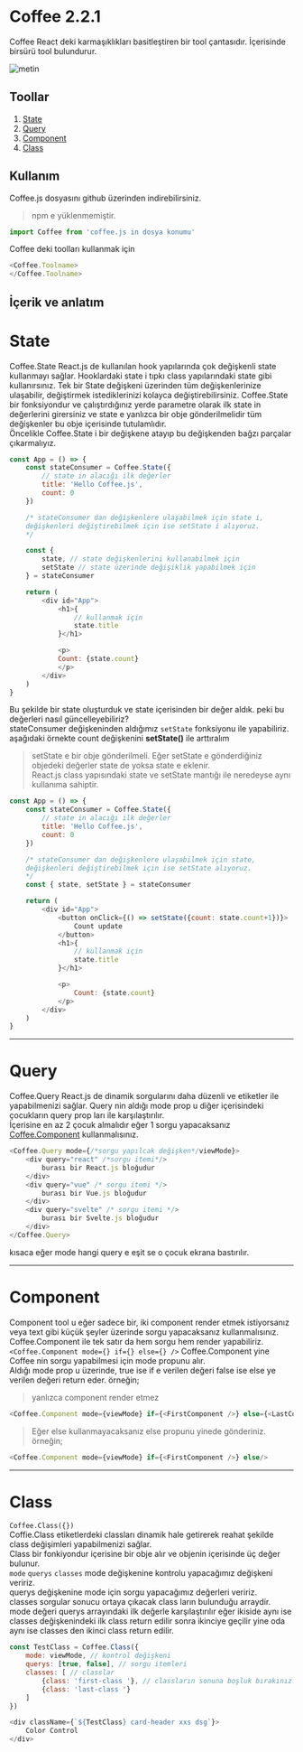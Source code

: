 # Coffee 2.2.1
Coffee React deki karmaşıklıkları basitleştiren bir tool çantasıdır.
İçerisinde birsürü tool bulundurur.

![metin](https://emojipedia-us.s3.dualstack.us-west-1.amazonaws.com/thumbs/120/htc/37/hot-beverage_2615.png)

## Toollar
>
1. [State](#State)
2. [Query](#Query)
3. [Component](#Component)
4. [Class](#Class)


## Kullanım
Coffee.js dosyasını github üzerinden indirebilirsiniz.
> npm e yüklenmemiştir.
```javascript
import Coffee from 'coffee.js in dosya konumu'
```
Coffee deki toolları kullanmak için
```javascript
<Coffee.Toolname>
</Coffee.Toolname>
```

## İçerik ve anlatım

# State
Coffee.State React.js de kullanılan hook yapılarında çok değişkenli state kullanmayı sağlar.
Hooklardaki state i tıpkı class yapılarındaki state gibi kullanırsınız.
Tek bir State değişkeni üzerinden tüm değişkenlerinize ulaşabilir, değiştirmek istediklerinizi
kolayca değiştirebilirsiniz. Coffee.State bir fonksiyondur ve çalıştırdığınız yerde
parametre olarak ilk state in değerlerini girersiniz ve state e yanlızca bir obje gönderilmelidir tüm 
değişkenler bu obje içerisinde tutulamlıdır.  
Öncelikle Coffee.State i bir değişkene atayıp bu değişkenden bağzı parçalar çıkarmalıyız.
```javascript
const App = () => {
    const stateConsumer = Coffee.State({
        // state in alacığı ilk değerler
        title: 'Hello Coffee.js',
        count: 0
    })

    /* stateConsumer dan değişkenlere ulaşabilmek için state i,
    değişkenleri değiştirebilmek için ise setState i alıyoruz.
    */

    const {
        state, // state değişkenlerini kullanabilmek için
        setState // state üzerinde değişiklik yapabilmek için
    } = stateConsumer

    return (
        <div id="App">
            <h1>{
                // kullanmak için
                state.title
            }</h1>

            <p>
            Count: {state.count}
            </p>
        </div>
    )
}
```
Bu şekilde bir state oluşturduk ve state içerisinden bir değer aldık.
peki bu değerleri nasıl güncelleyebiliriz?  
stateConsumer değişkeninden aldığımız ``` setState ``` fonksiyonu ile yapabiliriz.
aşağıdaki örnekte count değişkenini **setState()** ile arttıralım
> setState e bir obje gönderilmeli.
Eğer setState e gönderdiğiniz objedeki değerler state de yoksa state e eklenir.  
React.js class yapısındaki state ve setState mantığı ile neredeyse aynı kullanıma sahiptir.

```javascript
const App = () => {
    const stateConsumer = Coffee.State({
        // state in alacığı ilk değerler
        title: 'Hello Coffee.js',
        count: 0
    })

    /* stateConsumer dan değişkenlere ulaşabilmek için state,
    değişkenleri değiştirebilmek için ise setState alıyoruz.
    */
    const { state, setState } = stateConsumer

    return (
        <div id="App">
            <button onClick={() => setState({count: state.count+1})}>
                Count update
            </button>
            <h1>{
                // kullanmak için
                state.title
            }</h1>

            <p>
                Count: {state.count}
            </p>
        </div>
    )
}
```

---

# Query
Coffee.Query React.js de dinamik sorgularını daha düzenli ve etiketler ile yapabilmenizi sağlar.
Query nin aldığı mode prop u diğer içerisindeki çocukların query prop ları ile karşılaştırılır.  
İçerisine en az 2 çocuk almalıdır eğer 1 sorgu yapacaksanız [Coffee.Component](#Component) kullanmalısınız.
```javascript
<Coffee.Query mode={/*sorgu yapılcak değişken*/viewMode}>
    <div query="react" /*sorgu itemi*/>
        burası bir React.js bloğudur
    </div>
    <div query="vue" /* sorgu itemi */>
        burası bir Vue.js bloğudur
    </div>
    <div query="svelte" /* sorgu itemi */>
        burası bir Svelte.js bloğudur
    </div>
</Coffee.Query>
```
kısaca eğer mode hangi query e eşit se o çocuk ekrana bastırılır.

---

# Component
Component tool u eğer sadece bir, iki component render etmek istiyorsanız
veya text gibi küçük şeyler üzerinde sorgu yapacaksanız kullanmalısınız.
Coffee.Component ile tek satır da hem sorgu hem render yapabiliriz.  
```<Coffee.Component mode={} if={} else={} />```
Coffee.Component yine Coffee nin sorgu yapabilmesi için mode propunu alır.  
Aldığı mode prop u üzerinde, true ise if e verilen değeri false ise else ye verilen
değeri return eder.
örneğin;

> yanlızca component render etmez

```javascript
<Coffee.Component mode={viewMode} if={<FirstComponent />} else={<LastComponent />} />
```
> Eğer else kullanmayacaksanız else propunu yinede gönderiniz. örneğin;
```javascript
<Coffee.Component mode={viewMode} if={<FirstComponent />} else/>
```

---

# Class
```Coffee.Class({})```  
Coffie.Class etiketlerdeki classları dinamik hale getirerek
reahat şekilde class değişimleri yapabilmenizi sağlar.  
Class bir fonkiyondur içerisine bir obje alır ve objenin içerisinde üç değer bulunur.  
```mode``` ```querys``` ```classes```
mode değişkenine kontrolu yapacağımız değişkeni veririz.  
querys değişkenine mode için sorgu yapacağımız değerleri veririz.  
classes sorgular sonucu ortaya çıkacak class ların bulunduğu arraydir.
mode değeri querys arrayındaki ilk değerle karşılaştırılır eğer ikiside aynı ise
classes değişkenindeki ilk class return edilir sonra ikinciye geçilir yine oda aynı ise classes den ikinci class return edilir.

```javascript
const TestClass = Coffee.Class({
    mode: viewMode, // kontrol değişkeni
    querys: [true, false], // sorgu itemleri
    classes: [ // classlar
        {class: 'first-class '}, // classların sonuna boşluk bırakınız.
        {class: 'last-class '}
    ]
})

<div className={`${TestClass} card-header xxs dsg`}>
    Color Control
</div>
```